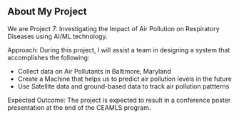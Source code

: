 ## About My Project



We are Project 7: Investigating the Impact of Air Pollution on Respiratory Diseases using AI/ML technology.

Approach: During this project, I will assist a team in designing a system that accomplishes the following:

  - Collect data on Air Pollutants in Baltimore, Maryland
  - Create a Machine that helps us to predict air pollution levels in the future
  - Use Satellite data and ground-based data to track air pollution pattterns


Expected Outcome: The project is expected to result in a conference poster presentation at the end of the CEAMLS program.


